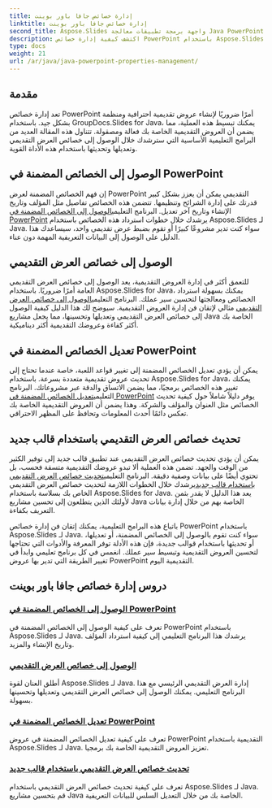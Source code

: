 ```yaml
---
title: إدارة خصائص جافا باور بوينت
linktitle: إدارة خصائص جافا باور بوينت
second_title: Aspose.Slides واجهة برمجة تطبيقات معالجة Java PowerPoint
description: اكتشف كيفية إدارة خصائص PowerPoint باستخدام Aspose.Slides لـ Java. يمكنك الوصول إلى الخصائص وتعديلها وتحديثها بسهولة من خلال برامجنا التعليمية الشاملة.
type: docs
weight: 21
url: /ar/java/java-powerpoint-properties-management/
---
```


## مقدمة

تعد إدارة خصائص PowerPoint أمرًا ضروريًا لإنشاء عروض تقديمية احترافية ومنظمة بشكل جيد. باستخدام GroupDocs.Slides for Java، يمكنك تبسيط هذه العملية، مما يضمن أن العروض التقديمية الخاصة بك فعالة ومصقولة. تتناول هذه المقالة العديد من البرامج التعليمية الأساسية التي سترشدك خلال الوصول إلى خصائص العرض التقديمي وتعديلها وتحديثها باستخدام هذه الأداة القوية.

## الوصول إلى الخصائص المضمنة في PowerPoint

إن فهم الخصائص المضمنة لعرض PowerPoint التقديمي يمكن أن يعزز بشكل كبير قدرتك على إدارة الشرائح وتنظيمها. تتضمن هذه الخصائص تفاصيل مثل المؤلف وتاريخ الإنشاء وتاريخ آخر تعديل. البرنامج التعليمي[الوصول إلى الخصائص المضمنة في PowerPoint](./access-built-in-properties-powerpoint/) يرشدك خلال خطوات استرداد هذه الخصائص باستخدام Aspose.Slides لـ Java. سواء كنت تدير مشروعًا كبيرًا أو تقوم بضبط عرض تقديمي واحد، سيساعدك هذا الدليل على الوصول إلى البيانات التعريفية المهمة دون عناء.

## الوصول إلى خصائص العرض التقديمي

 للتعمق أكثر في إدارة العروض التقديمية، يعد الوصول إلى خصائص العرض التقديمي العامة أمرًا ضروريًا. باستخدام Aspose.Slides for Java، يمكنك بسهولة استرداد الخصائص ومعالجتها لتحسين سير عملك. البرنامج التعليمي[الوصول إلى خصائص العرض التقديمي](./access-presentation-properties/) مثالي لإتقان فن إدارة العروض التقديمية. سيوضح لك هذا الدليل كيفية الوصول إلى خصائص العرض التقديمي وتعديلها وتحسينها، مما يجعل مشاريع Java الخاصة بك أكثر كفاءة وعروضك التقديمية أكثر ديناميكية.

## تعديل الخصائص المضمنة في PowerPoint

 يمكن أن يؤدي تعديل الخصائص المضمنة إلى تغيير قواعد اللعبة، خاصة عندما تحتاج إلى تحديث عروض تقديمية متعددة بسرعة. باستخدام Aspose.Slides for Java، يمكنك تغيير هذه الخصائص برمجيًا، مما يضمن الاتساق والدقة عبر مشروعاتك. البرنامج التعليمي[تعديل الخصائص المضمنة في PowerPoint](./modify-built-in-properties-powerpoint/) يوفر دليلاً شاملاً حول كيفية تحديث الخصائص مثل العنوان والمؤلف والشركة. وهذا يضمن أن العروض التقديمية الخاصة بك تعكس دائمًا أحدث المعلومات وتحافظ على المظهر الاحترافي.

## تحديث خصائص العرض التقديمي باستخدام قالب جديد

 يمكن أن يؤدي تحديث خصائص العرض التقديمي عند تطبيق قالب جديد إلى توفير الكثير من الوقت والجهد. تضمن هذه العملية ألا تبدو عروضك التقديمية متسقة فحسب، بل تحتوي أيضًا على بيانات وصفية دقيقة. البرنامج التعليمي[تحديث خصائص العرض التقديمي باستخدام قالب جديد](./update-presentation-properties-new-template/)يرشدك خلال الخطوات اللازمة لتحديث خصائص العرض التقديمي الخاص بك بسلاسة باستخدام Aspose.Slides for Java. يعد هذا الدليل لا يقدر بثمن لأولئك الذين يتطلعون إلى تحسين مشاريع Java الخاصة بهم من خلال إدارة بيانات التعريف بكفاءة.

باتباع هذه البرامج التعليمية، يمكنك إتقان فن إدارة خصائص PowerPoint باستخدام Aspose.Slides لـ Java. سواء كنت تقوم بالوصول إلى الخصائص المضمنة، أو تعديلها، أو تحديثها باستخدام قوالب جديدة، فإن هذه الأدلة توفر المعرفة والأدوات التي تحتاجها لتحسين العروض التقديمية وتبسيط سير عملك. انغمس في كل برنامج تعليمي وابدأ في تغيير الطريقة التي تدير بها عروض PowerPoint التقديمية اليوم.
## دروس إدارة خصائص جافا باور بوينت
### [الوصول إلى الخصائص المضمنة في PowerPoint](./access-built-in-properties-powerpoint/)
تعرف على كيفية الوصول إلى الخصائص المضمنة في PowerPoint باستخدام Aspose.Slides لـ Java. يرشدك هذا البرنامج التعليمي إلى كيفية استرداد المؤلف وتاريخ الإنشاء والمزيد.
### [الوصول إلى خصائص العرض التقديمي](./access-presentation-properties/)
أطلق العنان لقوة Aspose.Slides لـ Java. إدارة العرض التقديمي الرئيسي مع هذا البرنامج التعليمي. يمكنك الوصول إلى خصائص العرض التقديمي وتعديلها وتحسينها بسهولة.
### [تعديل الخصائص المضمنة في PowerPoint](./modify-built-in-properties-powerpoint/)
تعرف على كيفية تعديل الخصائص المضمنة في عروض PowerPoint التقديمية باستخدام Aspose.Slides لـ Java. تعزيز العروض التقديمية الخاصة بك برمجيا.
### [تحديث خصائص العرض التقديمي باستخدام قالب جديد](./update-presentation-properties-new-template/)
تعرف على كيفية تحديث خصائص العرض التقديمي باستخدام Aspose.Slides لـ Java. قم بتحسين مشاريع Java الخاصة بك من خلال التعديل السلس للبيانات التعريفية.